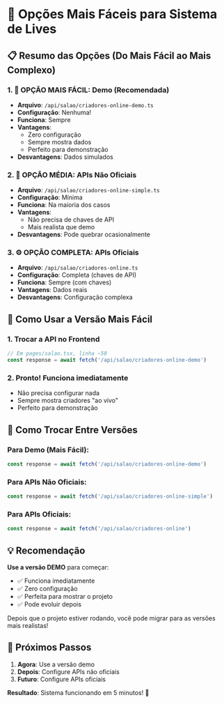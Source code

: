 # 🚀 Opções Mais Fáceis para Sistema de Lives

## 📋 Resumo das Opções (Do Mais Fácil ao Mais Complexo)

### 1. 🎯 **OPÇÃO MAIS FÁCIL: Demo (Recomendada)**
- **Arquivo**: `/api/salao/criadores-online-demo.ts`
- **Configuração**: Nenhuma!
- **Funciona**: Sempre
- **Vantagens**: 
  - Zero configuração
  - Sempre mostra dados
  - Perfeito para demonstração
- **Desvantagens**: Dados simulados

### 2. 🔧 **OPÇÃO MÉDIA: APIs Não Oficiais**
- **Arquivo**: `/api/salao/criadores-online-simple.ts`
- **Configuração**: Mínima
- **Funciona**: Na maioria dos casos
- **Vantagens**:
  - Não precisa de chaves de API
  - Mais realista que demo
- **Desvantagens**: Pode quebrar ocasionalmente

### 3. ⚙️ **OPÇÃO COMPLETA: APIs Oficiais**
- **Arquivo**: `/api/salao/criadores-online.ts`
- **Configuração**: Completa (chaves de API)
- **Funciona**: Sempre (com chaves)
- **Vantagens**: Dados reais
- **Desvantagens**: Configuração complexa

## 🎯 Como Usar a Versão Mais Fácil

### 1. Trocar a API no Frontend
```typescript
// Em pages/salao.tsx, linha ~50
const response = await fetch('/api/salao/criadores-online-demo')
```

### 2. Pronto! Funciona imediatamente
- Não precisa configurar nada
- Sempre mostra criadores "ao vivo"
- Perfeito para demonstração

## 🔄 Como Trocar Entre Versões

### Para Demo (Mais Fácil):
```typescript
const response = await fetch('/api/salao/criadores-online-demo')
```

### Para APIs Não Oficiais:
```typescript
const response = await fetch('/api/salao/criadores-online-simple')
```

### Para APIs Oficiais:
```typescript
const response = await fetch('/api/salao/criadores-online')
```

## 💡 Recomendação

**Use a versão DEMO** para começar:
- ✅ Funciona imediatamente
- ✅ Zero configuração
- ✅ Perfeita para mostrar o projeto
- ✅ Pode evoluir depois

Depois que o projeto estiver rodando, você pode migrar para as versões mais realistas!

## 🚀 Próximos Passos

1. **Agora**: Use a versão demo
2. **Depois**: Configure APIs não oficiais
3. **Futuro**: Configure APIs oficiais

**Resultado**: Sistema funcionando em 5 minutos! 🎉 